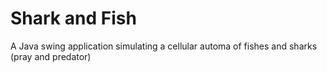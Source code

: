 # Shark and Fish
A Java swing application simulating a cellular automa of fishes and sharks (pray and predator)
